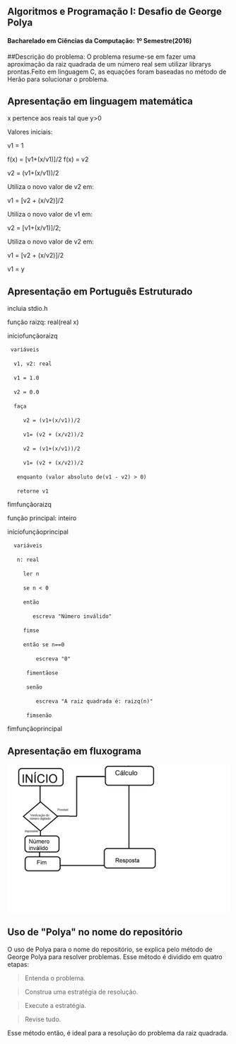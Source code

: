 ## Algoritmos e Programação I: Desafio de George Polya
#### Bacharelado em Ciências da Computação: 1º Semestre(2016)

##Descrição do problema:
O problema resume-se em fazer uma aproximação da raiz quadrada de um número real sem utilizar librarys prontas.Feito em linguagem C, as equações foram baseadas no método de Herão para solucionar o problema.

## Apresentação em linguagem matemática

x pertence aos reais tal que y>0

Valores iniciais:

v1 = 1

 f(x) = [v1+(x/v1)]/2
 f(x) = v2

v2 = (v1+(x/v1))/2

Utiliza o novo valor de v2 em:

v1 = [v2 + (x/v2)]/2

Utiliza o novo valor de v1 em:

v2 = [v1+(x/v1)]/2;

Utiliza o novo valor de v2 em:

v1 = [v2 + (x/v2)]/2

v1 = y

## Apresentação em Português Estruturado

incluia stdio.h

 função raizq: real(real x)

iníciofunçãoraizq

     variáveis 
 
      v1, v2: real

      v1 = 1.0
  
      v2 = 0.0
  
      faça
   
         v2 = (v1+(x/v1))/2
              
         v1= (v2 + (x/v2))/2
              
         v2 = (v1+(x/v1))/2
              
         v1= (v2 + (x/v2))/2
              
       enquanto (valor absoluto de(v1 - v2) > 0)
        
       retorne v1
        
fimfunçãoraizq




função principal: inteiro

iníciofunçãoprincipal

      variáveis 

       n: real

         ler n

         se n < 0 
         
         então

            escreva "Número inválido"
  
         fimse
  
         então se n==0

             escreva "0"
  
          fimentãose
  
          senão 

             escreva "A raiz quadrada é: raizq(n)"
  
          fimsenão

fimfunçãoprincipal

## Apresentação em fluxograma

![Fluxograma](/FLUXOGRAMA.png)

## Uso de "Polya" no nome do repositório

O uso de Polya para o nome do repositório, se explica pelo método de George Polya para resolver problemas. Esse método é dividido em quatro etapas: 

>Entenda o problema. 

>Construa uma estratégia de resolução.

>Execute a estratégia.

>Revise tudo.

Esse método então, é ideal para a resolução do problema da raiz quadrada.



